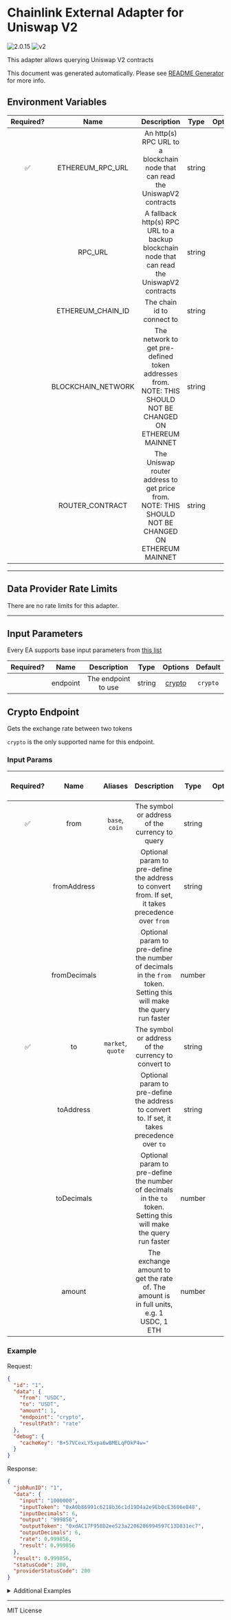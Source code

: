 # Chainlink External Adapter for Uniswap V2

![2.0.15](https://img.shields.io/github/package-json/v/smartcontractkit/external-adapters-js?filename=packages/sources/uniswap-v2/package.json) ![v2](https://img.shields.io/badge/framework%20version-v2-blueviolet)

This adapter allows querying Uniswap V2 contracts

This document was generated automatically. Please see [README Generator](../../scripts#readme-generator) for more info.

## Environment Variables

| Required? |        Name        |                                                Description                                                |  Type  | Options |                   Default                    |
| :-------: | :----------------: | :-------------------------------------------------------------------------------------------------------: | :----: | :-----: | :------------------------------------------: |
|    ✅     |  ETHEREUM_RPC_URL  |               An http(s) RPC URL to a blockchain node that can read the UniswapV2 contracts               | string |         |                                              |
|           |      RPC_URL       |       A fallback http(s) RPC URL to a backup blockchain node that can read the UniswapV2 contracts        | string |         |                                              |
|           | ETHEREUM_CHAIN_ID  |                                        The chain id to connect to                                         | string |         |                     `1`                      |
|           | BLOCKCHAIN_NETWORK | The network to get pre-defined token addresses from. NOTE: THIS SHOULD NOT BE CHANGED ON ETHEREUM MAINNET | string |         |                  `ethereum`                  |
|           |  ROUTER_CONTRACT   |    The Uniswap router address to get price from. NOTE: THIS SHOULD NOT BE CHANGED ON ETHEREUM MAINNET     | string |         | `0x7a250d5630B4cF539739dF2C5dAcb4c659F2488D` |

---

## Data Provider Rate Limits

There are no rate limits for this adapter.

---

## Input Parameters

Every EA supports base input parameters from [this list](../../core/bootstrap#base-input-parameters)

| Required? |   Name   |     Description     |  Type  |          Options           | Default  |
| :-------: | :------: | :-----------------: | :----: | :------------------------: | :------: |
|           | endpoint | The endpoint to use | string | [crypto](#crypto-endpoint) | `crypto` |

## Crypto Endpoint

Gets the exchange rate between two tokens

`crypto` is the only supported name for this endpoint.

### Input Params

| Required? |     Name     |      Aliases      |                                                     Description                                                      |  Type  | Options | Default | Depends On | Not Valid With |
| :-------: | :----------: | :---------------: | :------------------------------------------------------------------------------------------------------------------: | :----: | :-----: | :-----: | :--------: | :------------: |
|    ✅     |     from     |  `base`, `coin`   |                                    The symbol or address of the currency to query                                    | string |         |         |            |                |
|           | fromAddress  |                   |          Optional param to pre-define the address to convert from. If set, it takes precedence over `from`           | string |         |         |            |                |
|           | fromDecimals |                   | Optional param to pre-define the number of decimals in the `from` token. Setting this will make the query run faster | number |         |         |            |                |
|    ✅     |      to      | `market`, `quote` |                                 The symbol or address of the currency to convert to                                  | string |         |         |            |                |
|           |  toAddress   |                   |            Optional param to pre-define the address to convert to. If set, it takes precedence over `to`             | string |         |         |            |                |
|           |  toDecimals  |                   |  Optional param to pre-define the number of decimals in the `to` token. Setting this will make the query run faster  | number |         |         |            |                |
|           |    amount    |                   |               The exchange amount to get the rate of. The amount is in full units, e.g. 1 USDC, 1 ETH                | number |         |   `1`   |            |                |

### Example

Request:

```json
{
  "id": "1",
  "data": {
    "from": "USDC",
    "to": "USDT",
    "amount": 1,
    "endpoint": "crypto",
    "resultPath": "rate"
  },
  "debug": {
    "cacheKey": "8+57VCexLY5xpa6wBMELqPDkP4w="
  }
}
```

Response:

```json
{
  "jobRunID": "1",
  "data": {
    "input": "1000000",
    "inputToken": "0xA0b86991c6218b36c1d19D4a2e9Eb0cE3606eB48",
    "inputDecimals": 6,
    "output": "999856",
    "outputToken": "0xdAC17F958D2ee523a2206206994597C13D831ec7",
    "outputDecimals": 6,
    "rate": 0.999856,
    "result": 0.999856
  },
  "result": 0.999856,
  "statusCode": 200,
  "providerStatusCode": 200
}
```

<details>
<summary>Additional Examples</summary>

Request:

```json
{
  "id": "1",
  "data": {
    "from": "0xa0b86991c6218b36c1d19d4a2e9eb0ce3606eb48",
    "fromDecimals": 18,
    "to": "0x1f9840a85d5aF5bf1D1762F925BDADdC4201F984",
    "toDecimals": 18,
    "amount": 10,
    "endpoint": "crypto",
    "resultPath": "rate"
  },
  "debug": {
    "cacheKey": "vDDkmKyrSIMCbdoztDdiWyIDYmQ="
  }
}
```

Response:

```json
{
  "jobRunID": "1",
  "data": {
    "input": "10000000000000000000",
    "inputToken": "0xa0b86991c6218b36c1d19d4a2e9eb0ce3606eb48",
    "inputDecimals": 18,
    "output": "2108971134647913998340",
    "outputToken": "0x1f9840a85d5aF5bf1D1762F925BDADdC4201F984",
    "outputDecimals": 18,
    "rate": 210.8971134647914,
    "result": 210.8971134647914
  },
  "result": 210.8971134647914,
  "statusCode": 200,
  "providerStatusCode": 200
}
```

</details>

---

MIT License
